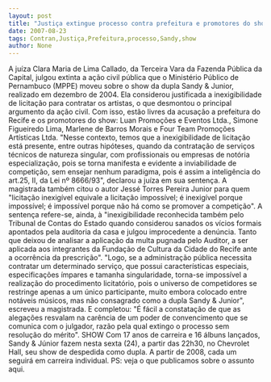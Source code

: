 ```yaml
---
layout: post
title: "Justiça extingue processo contra prefeitura e promotores do show de Sandy & Júnior em 2004"
date: 2007-08-23
tags: Contran,Justiça,Prefeitura,processo,Sandy,show
author: None
---
```

A ju&iacute;za Clara Maria de Lima Callado, da Terceira Vara da Fazenda P&uacute;blica da Capital, julgou extinta a a&ccedil;&atilde;o civil p&uacute;blica que o Minist&eacute;rio P&uacute;blico de Pernambuco (MPPE) moveu sobre o show da dupla Sandy &amp; Junior, realizado em dezembro de 2004. 
Ela considerou justificada a inexigibilidade de licita&ccedil;&atilde;o para contratar os artistas, o que desmontou o principal argumento da a&ccedil;&atilde;o civil. 
Com isso, est&atilde;o livres da acusa&ccedil;&atilde;o a prefeitura do Recife e os promotores do show: Luan Promo&ccedil;&otilde;es e Eventos Ltda., Simone Figueiredo Lima, Marlene de Barros Morais e Four Team Promo&ccedil;&otilde;es Art&iacute;sticas Ltda. 
&quot;Nesse contexto, temos que a inexigibilidade de licita&ccedil;&atilde;o est&aacute; presente, entre outras hip&oacute;teses, quando da contrata&ccedil;&atilde;o de servi&ccedil;os t&eacute;cnicos de natureza singular, com profissionais ou empresas de not&oacute;ria especializa&ccedil;&atilde;o, pois se torna manifesta e evidente a inviabilidade de competi&ccedil;&atilde;o, sem ensejar nenhum paradigma, pois &eacute; assim a intelig&ecirc;ncia do art.25, II, da Lei n&ordm; 8666/93&quot;, declarou a ju&iacute;za em sua senten&ccedil;a. 
A magistrada tamb&eacute;m citou o autor Jess&eacute; Torres Pereira Junior para quem &quot;licita&ccedil;&atilde;o inexig&iacute;vel equivale a licita&ccedil;&atilde;o imposs&iacute;vel; &eacute; inexig&iacute;vel porque imposs&iacute;vel; &eacute; imposs&iacute;vel porque n&atilde;o h&aacute; como se promover a competi&ccedil;&atilde;o&quot;. 
A senten&ccedil;a refere-se, ainda, &agrave; &quot;inexigibilidade reconhecida tamb&eacute;m pelo Tribunal de Contas do Estado quando considerou sanados os v&iacute;cios formais apontados pela auditoria da casa e julgou improcedente a den&uacute;ncia. Tanto que deixou de analisar a aplica&ccedil;&atilde;o da multa pugnada pelo Auditor, a ser aplicada aos integrantes da Funda&ccedil;&atilde;o de Cultura da Cidade do Recife ante a ocorr&ecirc;ncia da prescri&ccedil;&atilde;o&quot;. 
&quot;Logo, se a administra&ccedil;&atilde;o p&uacute;blica necessita contratar um determinado servi&ccedil;o, que possui caracter&iacute;sticas especiais, especifica&ccedil;&otilde;es &iacute;mpares e tamanha singularidade, torna-se imposs&iacute;vel a realiza&ccedil;&atilde;o do procedimento licitat&oacute;rio, pois o universo de competidores se restringe apenas a um &uacute;nico participante, muito embora colocado entre not&aacute;veis m&uacute;sicos, mas n&atilde;o consagrado como a dupla Sandy &amp; Junior&quot;, escreveu a magistrada. 
E completou: &quot;&Eacute; f&aacute;cil a constata&ccedil;&atilde;o de que as alega&ccedil;&otilde;es resvalam na car&ecirc;ncia de um poder de convencimento que se comunica com o julgador, raz&atilde;o pela qual extingo o processo sem resolu&ccedil;&atilde;o do m&eacute;rito&quot;. 
SHOW 
Com 17 anos de carreira e 16 &aacute;lbuns lan&ccedil;ados, Sandy &amp; J&uacute;nior fazem nesta sexta (24), a partir das 22h30, no Chevrolet Hall, seu show de despedida como dupla. A partir de 2008, cada um seguir&aacute; em carreira individual. 
PS: veja o que publicamos sobre o assunto aqui.  